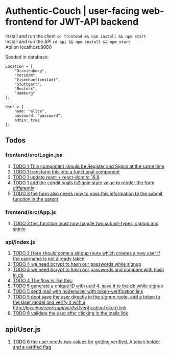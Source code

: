 # Authentic-Couch | user-facing web-frontend for JWT-API backend

Install and run the client `cd frontend && npm install && npm start`  
Install and run the API `cd api && npm install && npm start`  
Api on localhost:8080

Seeded in database:

```
Location = [
    "Oranienburg",
    "Potsdam",
    "Eisenhuettenstadt",
    "Stuttgart",
    "Rostock",
    "Hamburg"
];

User = {
    name: "alice",
    password: "password",
    admin: true
};
```

## Todos

### frontend/src/Login.jsx

1. [TODO 1 This component should be Register and Signin at the same time](./frontend/src/Login.jsx#L4)
1. [TODO 1 transform this into a functional component](./frontend/src/Login.jsx#L6)
1. [TODO 1 update react + react-dom to 16.8](./frontend/src/Login.jsx#L7)
1. [TODO 1 add the conditionals isSignin state value to render the form differently](./frontend/src/Login.jsx#L8)
1. [TODO 3 the form also needs now to pass this information to the submit function in the parent](./frontend/src/Login.jsx#L16)

### frontend/src/App.js

1. [TODO 3 this function must now handle two submit-types, signup and signin](./frontend/src/App.js#L52)

### api/index.js

1. [TODO 2 Here should come a singup route which creates a new user if the username is not already taken](./api/index.js#L109)
1. [TODO 4 we need bcrypt to hash our passwords while signup](./api/index.js#L114)
1. [TODO 4 we need bcrypt to hash our passwords and compare with hash in db](./api/index.js#L83)
1. [TODO 4 The flow is like this:](./api/index.js#L115)
1. [TODO 5 generate a unique ID with uuid 4, save it to the db while signup](./api/index.js#L120)
1. [TODO 5 send mail with nodemailer with token-verification link](./api/index.js#L121)
1. [TODO 5 dont save the user directly in the signup route, add a token to the User model and verify it with a http://localhost:${port}/api/verify/${verificationToken} link](./api/index.js#L122)
1. [TODO 6 validate the user after clicking in the mails link](./api/index.js#L124)

## api/User.js

1. [TODO 6 the user needs two values for getting verified. A token holder and a verified flag ](./api/User.js#L10)
